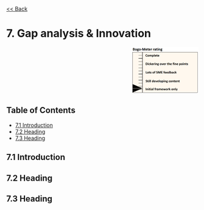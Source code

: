[<< Back](../../openstack)

# 7. Gap analysis & Innovation
<p align="right"><img src="../figures/bogo_ifo.png" alt="scope" title="Scope" width="35%"/></p>

## Table of Contents
* [7.1 Introduction](#7.1)
* [7.2 Heading](#7.2)
* [7.3 Heading](#7.3)

<a name="7.1"></a>
## 7.1 Introduction

<a name="7.2"></a>
## 7.2 Heading


<a name="7.3"></a>
## 7.3 Heading
